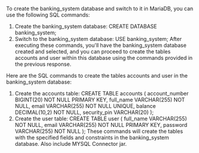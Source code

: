 To create the banking_system database and switch to it in MariaDB, you can use the following SQL commands:
1.	Create the banking_system database:
CREATE DATABASE banking_system; 
2.	Switch to the banking_system database:
USE banking_system; 
After executing these commands, you'll have the banking_system database created and selected, and you can proceed to create the tables accounts and user within this database using the commands provided in the previous response.

Here are the SQL commands to create the tables accounts and user in the banking_system database:
1.	Create the accounts table:
CREATE TABLE accounts ( account_number BIGINT(20) NOT NULL PRIMARY KEY, full_name VARCHAR(255) NOT NULL, email VARCHAR(255) NOT NULL UNIQUE, balance DECIMAL(10,2) NOT NULL, security_pin VARCHAR(20) ); 
2.	Create the user table:
CREATE TABLE user ( full_name VARCHAR(255) NOT NULL, email VARCHAR(255) NOT NULL PRIMARY KEY, password VARCHAR(255) NOT NULL ); 
These commands will create the tables with the specified fields and constraints in the banking_system database. Also include MYSQL Connector jar.
